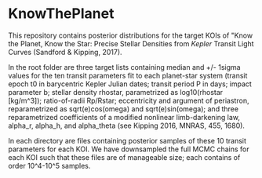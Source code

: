 # KnowThePlanet

This repository contains posterior distributions for the target KOIs of "Know the Planet, Know the Star: Precise Stellar Densities from *Kepler* Transit Light Curves (Sandford  & Kipping, 2017).

In the root folder are three target lists containing median and +/- 1sigma values for the ten transit parameters fit to each planet-star system (transit epoch t0 in barycentric Kepler Julian dates; transit period P in days; impact parameter b; stellar density rhostar, parametrized as log10(rhostar [kg/m^3]); ratio-of-radii Rp/Rstar; eccentricity and argument of periastron, reparametrized as sqrt(e)cos(omega) and sqrt(e)sin(omega); and three reparametrized coefficients of a modified nonlinear limb-darkening law, alpha\_r, alpha\_h, and alpha\_theta (see Kipping 2016, MNRAS, 455, 1680).

In each directory are files containing posterior samples of these 10 transit parameters for each KOI. We have downsampled the full MCMC chains for each KOI such that these files are of manageable size; each contains of order 10^4-10^5 samples.
